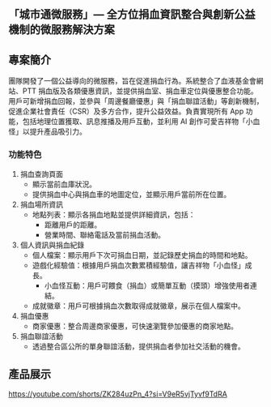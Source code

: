 ## 「城市通微服務」— 全方位捐血資訊整合與創新公益機制的微服務解決方案

## 專案簡介
團隊開發了一個公益導向的微服務，旨在促進捐血行為。系統整合了血液基金會網站、PTT 捐血版及各類優惠資訊，並提供捐血室、捐血車定位與優惠整合功能。用戶可新增捐血回報，並參與「周邊餐廳優惠」與「捐血聯誼活動」等創新機制，促進企業社會責任（CSR）及多方合作，提升公益效益。負責實現所有 App 功能，包括地理位置獲取、訊息推播及用戶互動，並利用 AI 創作可愛吉祥物「小血怪」以提升產品吸引力。

### 功能特色
1. 捐血查詢頁面
    * 顯示當前血庫狀況。
    * 提供捐血中心與捐血車的地圖定位，並顯示用戶當前所在位置。
2. 捐血場所資訊
    * 地點列表：顯示各捐血地點並提供詳細資訊，包括：
        * 距離用戶的距離。
        * 營業時間、聯絡電話及當前捐血活動。
3. 個人資訊與捐血紀錄
    * 個人檔案：顯示用戶下次可捐血日期，並記錄歷史捐血的時間和地點。
    * 遊戲化經驗值：根據用戶捐血次數累積經驗值，讓吉祥物「小血怪」成長。
        * 小血怪互動：用戶可餵食（捐血）或簡單互動（摸頭）增強使用者連結。
    * 成就徽章：用戶可根據捐血次數取得成就徽章，展示在個人檔案中。
4. 捐血優惠
    * 商家優惠：整合周邊商家優惠，可快速瀏覽參加優惠的商家地點。
5. 捐血聯誼活動
    * 透過整合區公所的單身聯誼活動，提供捐血者參加社交活動的機會。

## 產品展示
https://youtube.com/shorts/ZK284uzPn_4?si=V9eR5vjTyvf9TdRA
